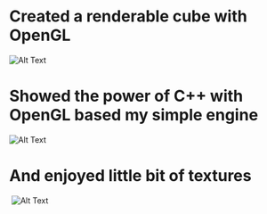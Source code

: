 # Created a renderable cube with OpenGL

![Alt Text](https://media.giphy.com/media/KDETd06f6dnLuKrmQj/giphy.gif)

# Showed the power of C++ with OpenGL based my simple engine

![Alt Text](https://media.giphy.com/media/S8kS9TLGUw2T6Ghr1L/giphy.gif)

# And enjoyed little bit of textures

<a href="https://imgflip.com/gif/3486yl"><img src="https://i.imgflip.com/3486yl.gif" title=""/></a>
![Alt Text](https://media.giphy.com/media/hpM8VJUfij4uqp0ygE/giphy.gif)
<a href="https://media.giphy.com/media/hpM8VJUfij4uqp0ygE/giphy.gif"><img src="https://media.giphy.com/media/hpM8VJUfij4uqp0ygE/giphy.gif" title=""/></a>

